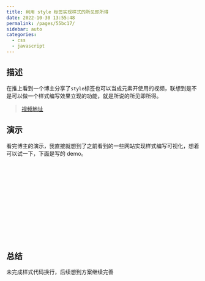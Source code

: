 ```yaml
---
title: 利用 style 标签实现样式的所见即所得
date: 2022-10-30 13:55:48
permalink: /pages/55bc17/
sidebar: auto
categories:
  - css
  - javascript
---
```


## 描述

在推上看到一个博主分享了`style`标签也可以当成元素开使用的视频，联想到是不是可以做一个样式编写效果立现的功能，就是所说的所见即所得。

> [视频地址](https://twitter.com/wesbos/status/1586360039174209536?s=20&t=ilkYTDynUExMijw2jGAYkg)

## 演示

看完博主的演示，我直接就想到了之前看到的一些网站实现样式编写可视化，想着可以试一下，下面是写的 demo。

<html lang="en">
<head>
<style>
    #container {
 display: flex;
 align-items: center;
 height: 200px;
}
    #style-block {
 width: 400px;
 max-height: 200px;
 display: block;
 font-family: monospace;
 font-size: 15px;
 line-height: 40px;
 background: #212327;
 color: white;
 overflow: scroll;
 margin-right: 10px;
}
</style>
</head>
<body>
 <div id="container">
 <style id="style-block"></style>
 <div class="factory">
  <div class="crate"></div>
  <div class="belt b1"></div>
  <div class="belt b2"></div>
  <div class="motor m1"></div>
  <div class="motor m2"></div>
 </div>
</div>
</body>
<script>
  function renderFun(el, styleStr) {
 let idx = 1;
 const timer = setInterval(function() {
  const str = styleStr[idx];
  if (idx === styleStr.length - 1) {
   el.style.display = "none";
   return clearInterval(timer);
  }
  if ([";", "{", "}"].includes(str)) {
   el.innerHTML += `${str}`;
  } else {
   el.innerHTML += str;
  }
  idx++;
  el.scrollBy({
   left: 0,
   top: 200,
   behavior: "smooth"
  });
 }, 20);
}
const styleStr = `
body{
//  background: #353437;
}
.factory{
  position: relative;
}
.crate{
  position: absolute;  
  background: #b08f7c;
  width: 55px;
  height: 56px;
  border: 1px solid #2092d1;
  animation: crate 10s linear infinite;
}
.belt {
  position: absolute;
  width: 300px;  
  border: 1px dashed #60b0ff;  
}
.b1{
  top: 0;
  animation: moveBeltLR .15s linear infinite;
}
.b2{
  top: 58px;  
  animation: moveBeltRL .15s linear infinite;
}
.motor {  
  position: absolute;
  width: 50px;
  height: 50px;
  border-radius: 50%;
  border: 5px solid #60b0ff;
  animation: spinMotor 2.2s linear infinite;
}
.motor:before{
  content: '';
  position: absolute;
  top: 24px;
  left: 15px;
  width: 20px;
  height: 2px;  
  display:block;
  background: #60b0ff;
  border-radius: 5px;
}
.motor:after {
  content: '';
  position: absolute;
  top: 15px;
  left: 24px;
  width: 2px;
  height: 20px;  
  display:block;
  border-radius: 5px;
  background: #60b0ff;
}
.m1{
  left: 10px;  
}
.m2{
  left: 310px;  
}
@keyframes moveBeltLR {
  from {left: 35px;}
  to   {left: 40px;}
}
@keyframes moveBeltRL {
  from {left: 40px;}
  to   {left: 35px;}
}
@keyframes spinMotor {
  from {transform: rotate(0deg);}
  to   {transform: rotate(360deg);}
}
@keyframes crate {
  0% {
    bottom:20px;
    left: 40px;
    transform: rotate(0deg);
    opacity:0;
  }
  3% {
    bottom:0px;
    left: 40px;
    transform: rotate(0deg);
    opacity:0.5;
  }
  5% {
    bottom:0px;
    left: 50px;
    transform: rotate(0deg);
      opacity:1;
  }
  15% {
    bottom:0px;
    left: 80px;
    transform: rotate(0deg);
      opacity:1;
  }
  25% {
    bottom:0px;
    left: 100px;
    transform: rotate(0deg);
      opacity:1;
  }
  90%  {
    bottom:0px;
    left: 320px;
    transform: rotate(0deg);
  }
  92%  {
    bottom:-10px;
    left: 340px;
    transform: rotate(45deg);
  }
  95% {
    bottom:-50px;
    left: 380px;
    transform: rotate(90deg);
    opacity:1;
  }
  100% {
    bottom:-50px;
    left: 380px;
    transform: rotate(90deg);
    opacity:0;
  }
}`;
renderFun(document.getElementById("style-block"), styleStr);
</script>
</html>

## 总结

未完成样式代码换行，后续想到方案继续完善
